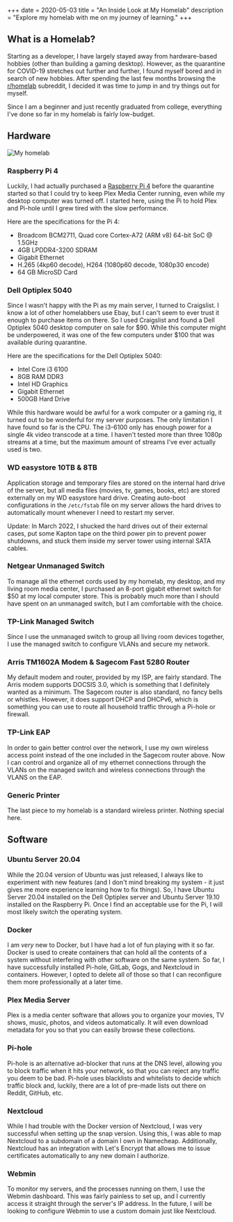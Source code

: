 +++
date = 2020-05-03
title = "An Inside Look at My Homelab"
description = "Explore my homelab with me on my journey of learning."
+++

## What is a Homelab?

Starting as a developer, I have largely stayed away from hardware-based hobbies
(other than building a gaming desktop). However, as the quarantine for COVID-19
stretches out further and further, I found myself bored and in search of new
hobbies. After spending the last few months browsing the
[r/homelab](https://www.reddit.com/r/homelab/) subreddit, I decided it was time
to jump in and try things out for myself.

Since I am a beginner and just recently graduated from college, everything I've
done so far in my homelab is fairly low-budget.

## Hardware

![My homelab](https://img.cleberg.net/blog/20200503-homelab/homelab-min.png)

### Raspberry Pi 4

Luckily, I had actually purchased a
[Raspberry Pi 4](https://www.raspberrypi.org/products/raspberry-pi-4-model-b/)
before the quarantine started so that I could try to keep Plex Media Center
running, even while my desktop computer was turned off. I started here, using
the Pi to hold Plex and Pi-hole until I grew tired with the slow performance.

Here are the specifications for the Pi 4:

-   Broadcom BCM2711, Quad core Cortex-A72 (ARM v8) 64-bit SoC @ 1.5GHz
-   4GB LPDDR4-3200 SDRAM
-   Gigabit Ethernet
-   H.265 (4kp60 decode), H264 (1080p60 decode, 1080p30 encode)
-   64 GB MicroSD Card

### Dell Optiplex 5040

Since I wasn't happy with the Pi as my main server, I turned to Craigslist. I
know a lot of other homelabbers use Ebay, but I can't seem to ever trust it
enough to purchase items on there. So I used Craigslist and found a Dell
Optiplex 5040 desktop computer on sale for $90. While this computer might be
underpowered, it was one of the few computers under $100 that was available
during quarantine.

Here are the specifications for the Dell Optiplex 5040:

-   Intel Core i3 6100
-   8GB RAM DDR3
-   Intel HD Graphics
-   Gigabit Ethernet
-   500GB Hard Drive

While this hardware would be awful for a work computer or a gaming rig, it
turned out to be wonderful for my server purposes. The only limitation I have
found so far is the CPU. The i3-6100 only has enough power for a single 4k video
transcode at a time. I haven't tested more than three 1080p streams at a time,
but the maximum amount of streams I've ever actually used is two.

### WD easystore 10TB & 8TB

Application storage and temporary files are stored on the internal hard drive of
the server, but all media files (movies, tv, games, books, etc) are stored
externally on my WD easystore hard drive. Creating auto-boot configurations in
the `/etc/fstab` file on my server allows the hard drives to automatically mount
whenever I need to restart my server.

Update: In March 2022, I shucked the hard drives out of their external cases,
put some Kapton tape on the third power pin to prevent power shutdowns, and
stuck them inside my server tower using internal SATA cables.

### Netgear Unmanaged Switch

To manage all the ethernet cords used by my homelab, my desktop, and my living
room media center, I purchased an 8-port gigabit ethernet switch for $50 at my
local computer store. This is probably much more than I should have spent on an
unmanaged switch, but I am comfortable with the choice.

### TP-Link Managed Switch

Since I use the unmanaged switch to group all living room devices together, I
use the managed switch to configure VLANs and secure my network.

### Arris TM1602A Modem & Sagecom Fast 5280 Router

My default modem and router, provided by my ISP, are fairly standard. The Arris
modem supports DOCSIS 3.0, which is something that I definitely wanted as a
minimum. The Sagecom router is also standard, no fancy bells or whistles.
However, it does support DHCP and DHCPv6, which is something you can use to
route all household traffic through a Pi-hole or firewall.

### TP-Link EAP

In order to gain better control over the network, I use my own wireless access
point instead of the one included in the Sagecom router above. Now I can control
and organize all of my ethernet connections through the VLANs on the managed
switch and wireless connections through the VLANS on the EAP.

### Generic Printer

The last piece to my homelab is a standard wireless printer. Nothing special
here.

## Software

### Ubuntu Server 20.04

While the 20.04 version of Ubuntu was just released, I always like to experiment
with new features (and I don't mind breaking my system - it just gives me more
experience learning how to fix things). So, I have Ubuntu Server 20.04 installed
on the Dell Optiplex server and Ubuntu Server 19.10 installed on the Raspberry
Pi. Once I find an acceptable use for the Pi, I will most likely switch the
operating system.

### Docker

I am _very_ new to Docker, but I have had a lot of fun playing with it so far.
Docker is used to create containers that can hold all the contents of a system
without interfering with other software on the same system. So far, I have
successfully installed Pi-hole, GitLab, Gogs, and Nextcloud in containers.
However, I opted to delete all of those so that I can reconfigure them more
professionally at a later time.

### Plex Media Server

Plex is a media center software that allows you to organize your movies, TV
shows, music, photos, and videos automatically. It will even download metadata
for you so that you can easily browse these collections.

### Pi-hole

Pi-hole is an alternative ad-blocker that runs at the DNS level, allowing you to
block traffic when it hits your network, so that you can reject any traffic you
deem to be bad. Pi-hole uses blacklists and whitelists to decide which traffic
block and, luckily, there are a lot of pre-made lists out there on Reddit,
GitHub, etc.

### Nextcloud

While I had trouble with the Docker version of Nextcloud, I was very successful
when setting up the snap version. Using this, I was able to map Nextcloud to a
subdomain of a domain I own in Namecheap. Additionally, Nextcloud has an
integration with Let's Encrypt that allows me to issue certificates
automatically to any new domain I authorize.

### Webmin

To monitor my servers, and the processes running on them, I use the Webmin
dashboard. This was fairly painless to set up, and I currently access it
straight through the server's IP address. In the future, I will be looking to
configure Webmin to use a custom domain just like Nextcloud.
